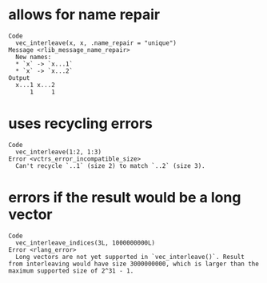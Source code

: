 # allows for name repair

    Code
      vec_interleave(x, x, .name_repair = "unique")
    Message <rlib_message_name_repair>
      New names:
      * `x` -> `x...1`
      * `x` -> `x...2`
    Output
      x...1 x...2 
          1     1 

# uses recycling errors

    Code
      vec_interleave(1:2, 1:3)
    Error <vctrs_error_incompatible_size>
      Can't recycle `..1` (size 2) to match `..2` (size 3).

# errors if the result would be a long vector

    Code
      vec_interleave_indices(3L, 1000000000L)
    Error <rlang_error>
      Long vectors are not yet supported in `vec_interleave()`. Result from interleaving would have size 3000000000, which is larger than the maximum supported size of 2^31 - 1.

